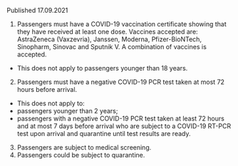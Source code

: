 Published 17.09.2021
1. Passengers must have a COVID-19 vaccination certificate showing that they have received at least one dose. Vaccines accepted are: AstraZeneca (Vaxzevria), Janssen, Moderna, Pfizer-BioNTech, Sinopharm, Sinovac and Sputnik V. A combination of vaccines is accepted.
- This does not apply to passengers younger than 18 years.
2. Passengers must have a negative COVID-19 PCR test taken at most 72 hours before arrival.
- This does not apply to:
- passengers younger than 2 years;
- passengers with a negative COVID-19 PCR test taken at least 72 hours and at most 7 days before arrival who are subject to a COVID-19 RT-PCR test upon arrival and quarantine until test results are ready.
3. Passengers are subject to medical screening.
4. Passengers could be subject to quarantine.
